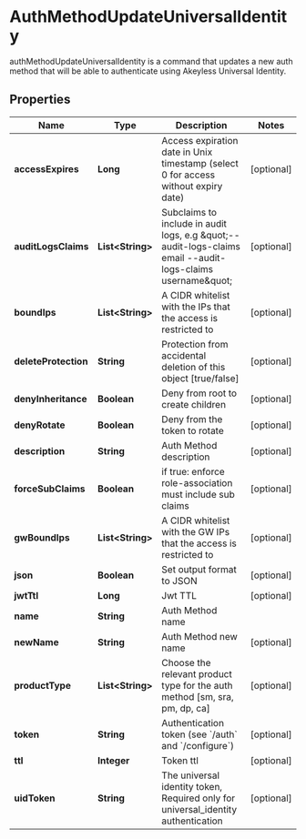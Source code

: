 

# AuthMethodUpdateUniversalIdentity

authMethodUpdateUniversalIdentity is a command that updates a new auth method that will be able to authenticate using Akeyless Universal Identity.

## Properties

Name | Type | Description | Notes
------------ | ------------- | ------------- | -------------
**accessExpires** | **Long** | Access expiration date in Unix timestamp (select 0 for access without expiry date) |  [optional]
**auditLogsClaims** | **List&lt;String&gt;** | Subclaims to include in audit logs, e.g \&quot;--audit-logs-claims email --audit-logs-claims username\&quot; |  [optional]
**boundIps** | **List&lt;String&gt;** | A CIDR whitelist with the IPs that the access is restricted to |  [optional]
**deleteProtection** | **String** | Protection from accidental deletion of this object [true/false] |  [optional]
**denyInheritance** | **Boolean** | Deny from root to create children |  [optional]
**denyRotate** | **Boolean** | Deny from the token to rotate |  [optional]
**description** | **String** | Auth Method description |  [optional]
**forceSubClaims** | **Boolean** | if true: enforce role-association must include sub claims |  [optional]
**gwBoundIps** | **List&lt;String&gt;** | A CIDR whitelist with the GW IPs that the access is restricted to |  [optional]
**json** | **Boolean** | Set output format to JSON |  [optional]
**jwtTtl** | **Long** | Jwt TTL |  [optional]
**name** | **String** | Auth Method name | 
**newName** | **String** | Auth Method new name |  [optional]
**productType** | **List&lt;String&gt;** | Choose the relevant product type for the auth method [sm, sra, pm, dp, ca] |  [optional]
**token** | **String** | Authentication token (see &#x60;/auth&#x60; and &#x60;/configure&#x60;) |  [optional]
**ttl** | **Integer** | Token ttl |  [optional]
**uidToken** | **String** | The universal identity token, Required only for universal_identity authentication |  [optional]



